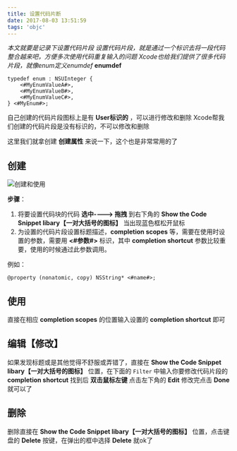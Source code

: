 ```yaml
---
title: 设置代码片断
date: 2017-08-03 13:51:59
tags: 'objc'
---
```


*本文就要是记录下设置代码片段*
*设置代码片段，就是通过一个标识去将一段代码整合越来吧，方便多次使用代码重复输入的问题*
*Xcode也给我们提供了很多代码片段，就像enum定义enumdef*
**enumdef**
```
typedef enum : NSUInteger {
    <#MyEnumValueA#>,
    <#MyEnumValueB#>,
    <#MyEnumValueC#>,
} <#MyEnum#>;
```

<!-- more -->
自己创建的代码片段图标上是有 **User标识的** ，可以进行修改和删除
Xcode帮我们创建的代码片段是没有标识的，不可以修改和删除

这里我们就拿创建 **创建属性** 来说一下，这个也是非常常用的了

创建
---
![创建和使用](http://7xrirn.com1.z0.glb.clouddn.com/blogcode_snippet.gif)

**步骤**：
1.  将要设置代码块的代码 **选中----> 拖拽** 到右下角的 **Show the Code Snippet libary【一对大括号的图标】** 当出现蓝色框松开鼠标
2.  为设置的代码片段设置标题描述，**completion scopes** 等，需要在使用时设置的参数，需要用 **<#参数#>** 标识，其中 **completion shortcut** 参数比较重要，使用的时候通过此参数调用。

例如：
```
@property (nonatomic, copy) NSString* <#name#>;
```

使用
---
直接在相应 **completion scopes** 的位置输入设置的 **completion shortcut** 即可


编辑【修改】
---
如果发现标题或是其他觉得不舒服或弄错了，直接在  **Show the Code Snippet libary【一对大括号的图标】** 位置，在下面的 ```Filter``` 中输入你要修改代码片段的  **completion shortcut**
找到后 **双击鼠标左键** 点击左下角的 **Edit** 修改完点击 **Done** 就可以了

删除
---
删除直接在 **Show the Code Snippet libary【一对大括号的图标】** 位置，点击键盘的 **Delete** 按键，在弹出的框中选择  **Delete** 就ok了
